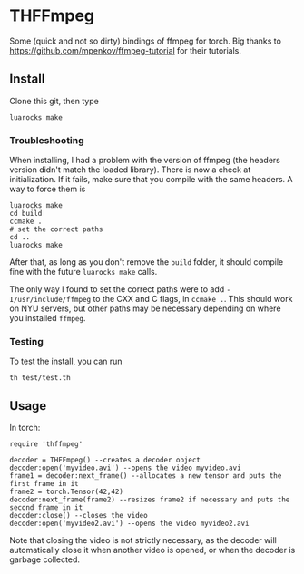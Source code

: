 # THFFmpeg

Some (quick and not so dirty) bindings of ffmpeg for torch.
Big thanks to https://github.com/mpenkov/ffmpeg-tutorial for their tutorials.

## Install

Clone this git, then type
```
luarocks make
```

### Troubleshooting

When installing, I had a problem with the version of ffmpeg (the headers version didn't match the loaded library).
There is now a check at initialization. If it fails, make sure that you compile with the same headers.
A way to force them is
```
luarocks make
cd build
ccmake .
# set the correct paths
cd ..
luarocks make
```
After that, as long as you don't remove the `build` folder, it should compile fine with the future `luarocks make` calls.

The only way I found to set the correct paths were to add `-I/usr/include/ffmpeg` to the CXX and C flags, in `ccmake .`.
This should work on NYU servers, but other paths may be necessary depending on where you installed `ffmpeg`.

### Testing

To test the install, you can run
```
th test/test.th
```

## Usage

In torch:
```
require 'thffmpeg'

decoder = THFFmpeg() --creates a decoder object
decoder:open('myvideo.avi') --opens the video myvideo.avi
frame1 = decoder:next_frame() --allocates a new tensor and puts the first frame in it
frame2 = torch.Tensor(42,42)
decoder:next_frame(frame2) --resizes frame2 if necessary and puts the second frame in it
decoder:close() --closes the video
decoder:open('myvideo2.avi') --opens the video myvideo2.avi
```

Note that closing the video is not strictly necessary, as the decoder will automatically close
it when another video is opened, or when the decoder is garbage collected.
